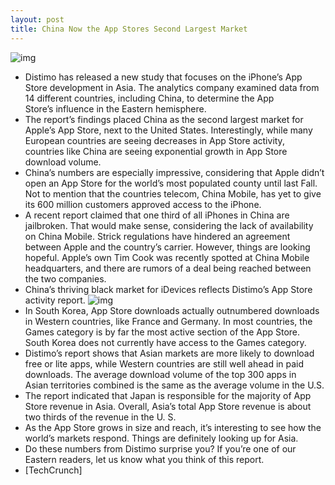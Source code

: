 ```yaml
---
layout: post
title: China Now the App Stores Second Largest Market
---
```

![img](http://media.idownloadblog.com/wp-content/uploads/2011/06/Asian-App-Store-Downloads.png)
* Distimo has released a new study that focuses on the iPhone’s App Store development in Asia. The analytics company examined data from 14 different countries, including China, to determine the App Store’s influence in the Eastern hemisphere.
* The report’s findings placed China as the second largest market for Apple’s App Store, next to the United States. Interestingly, while many European countries are seeing decreases in App Store activity, countries like China are seeing exponential growth in App Store download volume.
* China’s numbers are especially impressive, considering that Apple didn’t open an App Store for the world’s most populated county until last Fall. Not to mention that the countries telecom, China Mobile, has yet to give its 600 million customers approved access to the iPhone.
* A recent report claimed that one third of all iPhones in China are jailbroken. That would make sense, considering the lack of availability on China Mobile. Strick regulations have hindered an agreement between Apple and the country’s carrier. However, things are looking hopeful. Apple’s own Tim Cook was recently spotted at China Mobile headquarters, and there are rumors of a deal being reached between the two companies.
* China’s thriving black market for iDevices reflects Distimo’s App Store activity report.
![img](http://media.idownloadblog.com/wp-content/uploads/2011/06/distimo-world-App-Store-downloads-e1308848949278.png)
* In South Korea, App Store downloads actually outnumbered downloads in Western countries, like France and Germany. In most countries, the Games category is by far the most active section of the App Store. South Korea does not currently have access to the Games category.
* Distimo’s report shows that Asian markets are more likely to download free or lite apps, while Western countries are still well ahead in paid downloads. The average download volume of the top 300 apps in Asian territories combined is the same as the average volume in the U.S.
* The report indicated that Japan is responsible for the majority of App Store revenue in Asia. Overall, Asia’s total App Store revenue is about two thirds of the revenue in the U. S.
* As the App Store grows in size and reach, it’s interesting to see how the world’s markets respond. Things are definitely looking up for Asia.
* Do these numbers from Distimo surprise you? If you’re one of our Eastern readers, let us know what you think of this report.
* [TechCrunch]

